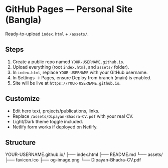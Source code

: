 # GitHub Pages — Personal Site (Bangla)

Ready-to-upload `index.html` + `/assets/`.

## Steps
1. Create a public repo named `YOUR-USERNAME.github.io`.
2. Upload everything (root `index.html`, and `assets/` folder).
3. In `index.html`, replace `YOUR-USERNAME` with your GitHub username.
4. In Settings -> Pages, ensure Deploy from branch (main) is enabled.
5. Site will be live at `https://YOUR-USERNAME.github.io`.

## Customize
- Edit hero text, projects/publications, links.
- Replace `/assets/Dipayan-Bhadra-CV.pdf` with your real CV.
- Light/Dark theme toggle included.
- Netlify form works if deployed on Netlify.

## Structure
YOUR-USERNAME.github.io/
├── index.html
├── README.md
└── assets/
    ├── favicon.ico
    ├── og-image.png
    └── Dipayan-Bhadra-CV.pdf
